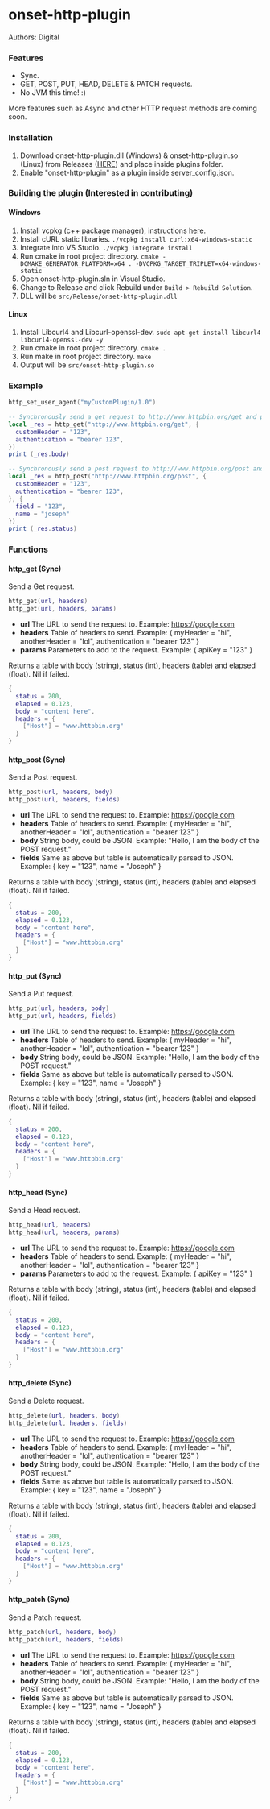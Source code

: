# onset-http-plugin
Authors: Digital

### Features
* Sync.
* GET, POST, PUT, HEAD, DELETE & PATCH requests.
* No JVM this time! :)

More features such as Async and other HTTP request methods are coming soon.

### Installation
1. Download onset-http-plugin.dll (Windows) & onset-http-plugin.so (Linux) from Releases ([HERE](https://github.com/dig/onset-http-plugin/releases)) and place inside plugins folder.
1. Enable "onset-http-plugin" as a plugin inside server_config.json.

### Building the plugin (Interested in contributing)
#### Windows
1. Install vcpkg (c++ package manager), instructions [here](https://docs.microsoft.com/en-us/cpp/build/vcpkg?view=vs-2019).
1. Install cURL static libraries. `./vcpkg install curl:x64-windows-static`
1. Integrate into VS Studio. `./vcpkg integrate install`
1. Run cmake in root project directory. `cmake -DCMAKE_GENERATOR_PLATFORM=x64 . -DVCPKG_TARGET_TRIPLET=x64-windows-static`
1. Open onset-http-plugin.sln in Visual Studio.
1. Change to Release and click Rebuild under `Build > Rebuild Solution`.
1. DLL will be `src/Release/onset-http-plugin.dll`

#### Linux
1. Install Libcurl4 and Libcurl-openssl-dev. `sudo apt-get install libcurl4 libcurl4-openssl-dev -y`
1. Run cmake in root project directory. `cmake .`
1. Run make in root project directory. `make`
1. Output will be `src/onset-http-plugin.so`

### Example
```lua
http_set_user_agent("myCustomPlugin/1.0")

-- Synchronously send a get request to http://www.httpbin.org/get and print the body
local _res = http_get("http://www.httpbin.org/get", {
  customHeader = "123",
  authentication = "bearer 123",
})
print (_res.body)

-- Synchronously send a post request to http://www.httpbin.org/post and print the status code
local _res = http_post("http://www.httpbin.org/post", {
  customHeader = "123",
  authentication = "bearer 123",
}, {
  field = "123",
  name = "joseph"
})
print (_res.status)

```

### Functions
#### http_get (Sync)
Send a Get request.
```lua
http_get(url, headers)
http_get(url, headers, params)
```
* **url** The URL to send the request to. Example: https://google.com
* **headers** Table of headers to send. Example: { myHeader = "hi", anotherHeader = "lol", authentication = "bearer 123" }
* **params** Parameters to add to the request. Example: { apiKey = "123" }

Returns a table with body (string), status (int), headers (table) and elapsed (float). Nil if failed.
```lua
{
  status = 200,
  elapsed = 0.123,
  body = "content here",
  headers = {
    ["Host"] = "www.httpbin.org" 
  }
}
```

#### http_post (Sync)
Send a Post request.
```lua
http_post(url, headers, body)
http_post(url, headers, fields)
```
* **url** The URL to send the request to. Example: https://google.com
* **headers** Table of headers to send. Example: { myHeader = "hi", anotherHeader = "lol", authentication = "bearer 123" }
* **body** String body, could be JSON. Example: "Hello, I am the body of the POST request."
* **fields** Same as above but table is automatically parsed to JSON. Example: { key = "123", name = "Joseph" }

Returns a table with body (string), status (int), headers (table) and elapsed (float). Nil if failed.
```lua
{
  status = 200,
  elapsed = 0.123,
  body = "content here",
  headers = {
    ["Host"] = "www.httpbin.org" 
  }
}
```

#### http_put (Sync)
Send a Put request.
```lua
http_put(url, headers, body)
http_put(url, headers, fields)
```
* **url** The URL to send the request to. Example: https://google.com
* **headers** Table of headers to send. Example: { myHeader = "hi", anotherHeader = "lol", authentication = "bearer 123" }
* **body** String body, could be JSON. Example: "Hello, I am the body of the POST request."
* **fields** Same as above but table is automatically parsed to JSON. Example: { key = "123", name = "Joseph" }

Returns a table with body (string), status (int), headers (table) and elapsed (float). Nil if failed.
```lua
{
  status = 200,
  elapsed = 0.123,
  body = "content here",
  headers = {
    ["Host"] = "www.httpbin.org" 
  }
}
```

#### http_head (Sync)
Send a Head request.
```lua
http_head(url, headers)
http_head(url, headers, params)
```
* **url** The URL to send the request to. Example: https://google.com
* **headers** Table of headers to send. Example: { myHeader = "hi", anotherHeader = "lol", authentication = "bearer 123" }
* **params** Parameters to add to the request. Example: { apiKey = "123" }

Returns a table with body (string), status (int), headers (table) and elapsed (float). Nil if failed.
```lua
{
  status = 200,
  elapsed = 0.123,
  body = "content here",
  headers = {
    ["Host"] = "www.httpbin.org" 
  }
}
```

#### http_delete (Sync)
Send a Delete request.
```lua
http_delete(url, headers, body)
http_delete(url, headers, fields)
```
* **url** The URL to send the request to. Example: https://google.com
* **headers** Table of headers to send. Example: { myHeader = "hi", anotherHeader = "lol", authentication = "bearer 123" }
* **body** String body, could be JSON. Example: "Hello, I am the body of the POST request."
* **fields** Same as above but table is automatically parsed to JSON. Example: { key = "123", name = "Joseph" }

Returns a table with body (string), status (int), headers (table) and elapsed (float). Nil if failed.
```lua
{
  status = 200,
  elapsed = 0.123,
  body = "content here",
  headers = {
    ["Host"] = "www.httpbin.org" 
  }
}
```

#### http_patch (Sync)
Send a Patch request.
```lua
http_patch(url, headers, body)
http_patch(url, headers, fields)
```
* **url** The URL to send the request to. Example: https://google.com
* **headers** Table of headers to send. Example: { myHeader = "hi", anotherHeader = "lol", authentication = "bearer 123" }
* **body** String body, could be JSON. Example: "Hello, I am the body of the POST request."
* **fields** Same as above but table is automatically parsed to JSON. Example: { key = "123", name = "Joseph" }

Returns a table with body (string), status (int), headers (table) and elapsed (float). Nil if failed.
```lua
{
  status = 200,
  elapsed = 0.123,
  body = "content here",
  headers = {
    ["Host"] = "www.httpbin.org" 
  }
}
```
